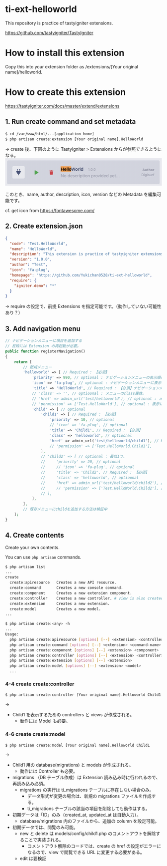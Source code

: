 # ti-ext-helloworld

This repository is practice of tastyigniter extensions.

https://github.com/tastyigniter/TastyIgniter

# How to install this extension

Copy this into your extension folder as /extensions/[Your original name]/helloworld.

# How to create this extension

https://tastyigniter.com/docs/master/extend/extensions

## 1. Run create command and set metadata

```sh
$ cd /var/www/html/...[application home]
$ php artisan create:extension [Your original name].HelloWorld
```

-> create 後、下図のように TastyIgniter > Extensions からが参照できるようになる。
![ss_helloworld_extension](./assets/images/ss_helloworld_extension.png "ss_helloworld_extension")

このとき、name, author, description, icon, version などの Metadata を編集可能です。

cf. get icon from https://fontawesome.com/

## 2. Create extension.json

```json
{
  "code": "Test.HelloWorld",
  "name": "HelloWorld",
  "description": "This extension is practice of tastyigniter extensions.",
  "version": "1.0.0",
  "author": "Test",
  "icon": "fa-plug",
  "homepage": "https://github.com/Yukichan0528/ti-ext-helloworld",
  "require": {
    "igniter.demo": "*"
  }
}
```

-> require の設定で、前提 Extensions を指定可能です。（動作していない可能性あり？）

## 3. Add navigation menu

```php : Extension.php
// ナビゲーションメニューに項目を追加する
// 反映には Extension の再起動が必要。
public function registerNavigation()
{
    return [
        // 新規メニュー
        'helloworld' => [ // Required : 【必須】
            'priority' => 990, // optional : ナビゲーションメニューの表示順の優先順位。
            'icon' => 'fa-plug', // optional : ナビゲーションメニューに表示するアイコン。
            'title' => 'HelloWorld', // Required : 【必須】ナビゲーションメニューに表示するタイトル。
            // 'class' => '', // optioonal : メニューのclass属性。
            // 'href' => admin_url('test/helloworld'), // optional : メニュー押下時の遷移先。child が設定されている時は機能しない。url は autherから先を記載。
            // 'permission' => ['Test.HelloWorld'], // optional : 表示に必要な Permissions。
            'child' => [ // optional
                'child1' => [ // Required : 【必須】
                    'priority' => 10, // optional
                    // 'icon' => 'fa-plug', // optional
                    'title' => 'Child1', // Required : 【必須】
                    'class' => 'helloworld', // optioonal
                    'href' => admin_url('test/helloworld/child1'), // Required : 【必須】
                    // 'permission' => ['Test.HelloWorld.Child1'],
                ],
                // 'child2' => [ // optional : 最低1つ。
                //     'priority' => 20, // optional
                //     // 'icon' => 'fa-plug', // optional
                //     'title' => 'Child2', // Required : 【必須】
                //     'class' => 'helloworld', // optioonal
                //     'href' => admin_url('test/helloworld/child2'), // Required : 【必須】
                //     // 'permission' => ['Test.HelloWorld.Child2'], // optioonal
                // ],
            ],
        ],
        // 既存メニューにchildを追加する方法は検証中
    ];
}
```

## 4. Create contents

Create your own contents.

You can use `php artisan` commands.

```sh : create commands list
$ php artisan list
...
create
  create:apiresource   Creates a new API resource.
  create:command       Creates a new console command.
  create:component     Creates a new extension component.
  create:controller    Creates a new controller. # view is also created.
  create:extension     Creates a new extension.
  create:model         Creates a new model.
...
```

```sh : create commands
$ php artisan create:<any> -h
...
Usage:
  php artisan create:apiresource [options] [--] <extension> <controller>
  php artisan create:command [options] [--] <extension> <command-name>
  php artisan create:component [options] [--] <extension> <component>
  php artisan create:controller [options] [--] <extension> <controller>
  php artisan create:extension [options] [--] <extension>
  php artisan create:model [options] [--] <extension> <model>
  ...
```

### 4-4 create create:controller

```sh : sample
$ php artisan create:controller [Your original name].Helloworld Child1
```

->

- Child1 を表示するための controllers と views が作成される。
  - 動作には Model も必要。

### 4-6 create create:model

```sh : sample
$ php artisan create:model [Your original name].Helloworld Child1
```

->

- Child1 用の database(migrations) と models が作成される。
  - 動作には Controller も必要。
- migrations （DB テーブル作成）は Extension 読み込み時に行われるので、再読み込み必須。
  - migrations の実行は ti_migrations テーブルに存在しない場合のみ。
    - データ形式が変更の場合は、新規の migrations ファイルを作成する。
    - ti_migrations テーブルの該当の項目を削除しても動作はする。
- 初期データは「ID」のみ（created_at, updated_at は自動入力）。
  - database/migrations 内のファイルから、追加の column を設定可能。
- 初期データでは、閲覧のみ可能。
  - new と delete は models/config/child1.php のコメントアウトを解除することで実装される。
    - コメントアウト解除のコードでは、create の href の設定がエラーになるので、view で閲覧できる URL に変更する必要がある。
  - edit は要検証
